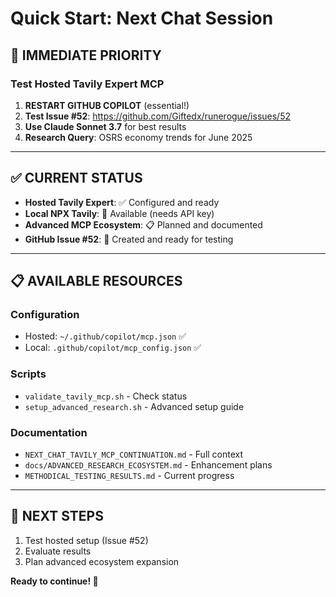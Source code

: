 # Quick Start: Next Chat Session

## 🚀 **IMMEDIATE PRIORITY**

### **Test Hosted Tavily Expert MCP**

1. **RESTART GITHUB COPILOT** (essential!)
2. **Test Issue #52**: https://github.com/Giftedx/runerogue/issues/52
3. **Use Claude Sonnet 3.7** for best results
4. **Research Query**: OSRS economy trends for June 2025

---

## ✅ **CURRENT STATUS**

- **Hosted Tavily Expert**: ✅ Configured and ready
- **Local NPX Tavily**: 🔧 Available (needs API key)
- **Advanced MCP Ecosystem**: 📋 Planned and documented
- **GitHub Issue #52**: 🎯 Created and ready for testing

---

## 📋 **AVAILABLE RESOURCES**

### **Configuration**

- Hosted: `~/.github/copilot/mcp.json` ✅
- Local: `.github/copilot/mcp_config.json` ✅

### **Scripts**

- `validate_tavily_mcp.sh` - Check status
- `setup_advanced_research.sh` - Advanced setup guide

### **Documentation**

- `NEXT_CHAT_TAVILY_MCP_CONTINUATION.md` - Full context
- `docs/ADVANCED_RESEARCH_ECOSYSTEM.md` - Enhancement plans
- `METHODICAL_TESTING_RESULTS.md` - Current progress

---

## 🎯 **NEXT STEPS**

1. Test hosted setup (Issue #52)
2. Evaluate results
3. Plan advanced ecosystem expansion

**Ready to continue! 🚀**
